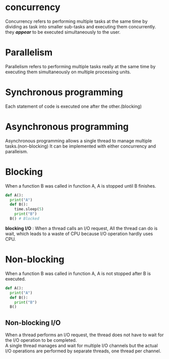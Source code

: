 # concurrency
Concurrency refers to performing multiple tasks at the same time by dividing as task into smaller sub-tasks and executing them concurrently. they ***appear*** to be executed simultaneously to the user.

# Parallelism
Parallelism refers to performing multiple tasks really at the same time by executing them simultaneously on multiple processing units.

# Synchronous programming
Each statement of code is executed one after the other.(blocking)

# Asynchronous programming
Asynchronous programming allows a single thread to manage multiple tasks.(non-blocking) It can be implemented with either concurrency and paralleism.

# Blocking
When a function B was called in function A, A is stopped until B finishes.
~~~python
def A():
  print("A")
  def B():
    time.sleep(5)
    print("B")
  B() # Blocked
~~~
**blocking I/O** : When a thread calls an I/O request, All the thread can do is wait, which leads to a waste of CPU because I/O operation hardly uses CPU.

# Non-blocking
When a function B was called in function A, A is not stopped after B is executed.
~~~python
def A():
  print("A")
  def B():
    print("B")
  B()
~~~
## Non-blocking I/O
When a thread performs an I/O request, the thread does not have to wait for the I/O operation to be completed.<br>
A single thread manages and wait for multiple I/O channels but the actual I/O operations are performed by separate threads, one thread per channel.
